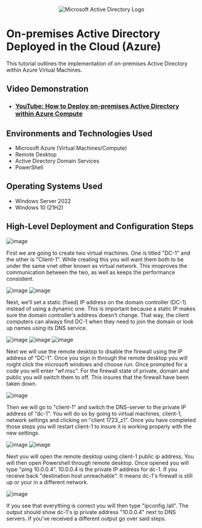 <p align="center">
<img src="https://i.imgur.com/pU5A58S.png" alt="Microsoft Active Directory Logo"/>
</p>

<h1>On-premises Active Directory Deployed in the Cloud (Azure)</h1>
This tutorial outlines the implementation of on-premises Active Directory within Azure Virtual Machines.<br />


<h2>Video Demonstration</h2>

- ### [YouTube: How to Deploy on-premises Active Directory within Azure Compute](https://www.youtube.com)

<h2>Environments and Technologies Used</h2>

- Microsoft Azure (Virtual Machines/Compute)
- Remote Desktop
- Active Directory Domain Services
- PowerShell

<h2>Operating Systems Used </h2>

- Windows Server 2022
- Windows 10 (21H2)

<h2>High-Level Deployment and Configuration Steps</h2>

![image](https://github.com/user-attachments/assets/8af1cad8-d2d5-42dc-9d35-e45d8076e468)

First we are going to create two virtual machines. One is titled "DC-1" and the other is "Client-1". While creating this you will want them both to be under the same vnet other known as virtual network. This imoproves the communication between the two, as well as keeps the performance consistent. 

![image](https://github.com/user-attachments/assets/571eec7b-f7f6-452b-8023-ed86ac1ed3aa)
![image](https://github.com/user-attachments/assets/0851324c-52b0-443a-992b-bc19c5f3a94c)

Next, we’ll set a static (fixed) IP address on the domain controller (DC-1) instead of using a dynamic one. This is important because a static IP makes sure the domain controller’s address doesn’t change. That way, the client computers can always find DC-1 when they need to join the domain or look up names using its DNS service.

![image](https://github.com/user-attachments/assets/e2d869e6-0ec6-4e07-b888-d5b38e06e832)
![image](https://github.com/user-attachments/assets/a6e925b7-2f00-44c6-bc59-605f7c8f27c3) 
![image](https://github.com/user-attachments/assets/d90ed389-7704-42c5-9bd6-bde6d5e689fe)

Next we will use the remote desktop to disable the firewall using the IP address of "DC-1". Once you sign in through the remote desktop you will roight click the microsoft windows and choose run. Once prompted for a code you will enter "wf.msc". For the firewall state of private, domain and public you will switch them to off. This insures that the firewall have been taken down.

![image](https://github.com/user-attachments/assets/bb882120-b66d-4adc-8119-a0a26dcfd1bd)

Then we will go to "client-1" and switch the DNS-server to the private IP address of "dc-1". You will do so by going to virtual machines, client-1, network settings and clicking on "client 1723_z1". Once you have completed those steps you will restart client-1 to insure it is working properly with the new settings.

![image](https://github.com/user-attachments/assets/87144b00-f555-424c-a869-07abb0950765)
![image](https://github.com/user-attachments/assets/4c375099-f4eb-400f-a40f-457b80b0518d)

Next you will open the remote desktop using client-1 public ip address. You will then open Powershell through remote desktop. Once opened you will type "ping 10.0.0.4". 10.0.0.4 is the private IP address for dc-1. If you receive back "destination host unreachable". It means dc-1's firewall is still up or your in a different network. 

![image](https://github.com/user-attachments/assets/035e1cea-c4c9-4f8c-a571-86145f765659)

If you see that everything is correct you will then type "ipconfig /all". The output should show dc-1's ip private address "10.0.0.4" next to DNS servers. If you've received a different output go over said steps.

















